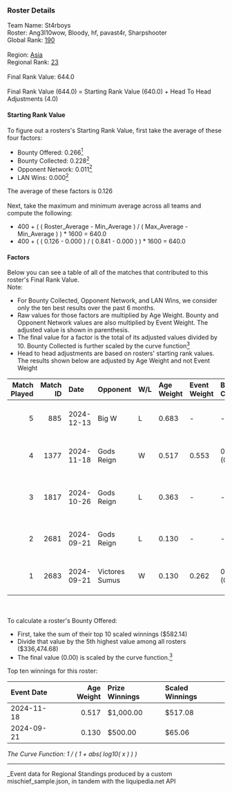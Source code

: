 ### Roster Details<br />
Team Name: St4rboys<br />
Roster: Ang3l10wow, Bloody, hf, pavast4r, Sharpshooter<br />
Global Rank: [190](../../standings_global_2025_03_01.md)<br />
<br />
Region: [Asia]( ../../standings_asia_2025_03_01.md)<br />
Regional Rank: [23]( ../../standings_asia_2025_03_01.md)<br />
<br />
Final Rank Value:  644.0<br />
<br />
Final Rank Value (644.0) = Starting Rank Value (640.0) + Head To Head Adjustments (4.0)<br />

#### Starting Rank Value<br />
To figure out a rosters's Starting Rank Value, first take the average of these four factors:<br />
- Bounty Offered: 0.266[<sup>1</sup>](#table2)
- Bounty Collected: 0.228[<sup>2</sup>](#table1)
- Opponent Network: 0.011[<sup>2</sup>](#table1)
- LAN Wins: 0.000[<sup>2</sup>](#table1)

The average of these factors is 0.126<br />
<br />
Next, take the maximum and minimum average across all teams and compute the following:<br />
- 400 + ( ( Roster_Average - Min_Average ) / ( Max_Average - Min_Average ) ) * 1600 = 640.0
- 400 + ( ( 0.126 - 0.000 ) / ( 0.841 - 0.000 ) ) * 1600 = 640.0


#### Factors<br />
Below you can see a table of all of the matches that contributed to this roster's Final Rank Value.<br />
Note:<br />

- For Bounty Collected, Opponent Network, and LAN Wins, we consider only the ten best results over the past 6 months.
- Raw values for those factors are multiplied by Age Weight. Bounty and Opponent Network values are also multiplied by Event Weight. The adjusted value is shown in parenthesis.
- The final value for a factor is the total of its adjusted values divided by 10. Bounty Collected is further scaled by the curve function[<sup>3</sup>](#curveFunction)
- Head to head adjustments are based on rosters' starting rank values. The results shown below are adjusted by Age Weight and not Event Weight
<span id="table1"></span><br />


| Match Played | Match ID | Date       | Opponent       | W/L | Age Weight | Event Weight | Bounty Collected | Opponent Network | LAN Wins  | H2H Adj. | Roster                                            |
| -: | -: | :- | :- | :- | :- | :- | :- | :- | :- | -: | :- |
|            5 |      885 | 2024-12-13 | Big W          | L   | 0.683      | -            | -                | -                | -         |    -9.47 | Ang3l10wow, Bloody, hf, pavast4r, Sharpshooter    |
|            4 |     1377 | 2024-11-18 | Gods Reign     | W   | 0.517      | 0.553        | 0.014 (0.004)    | 0.360 (0.103)    | 0 (0.000) |    13.20 | Bloody, crony, hf, pavast4r, Sharpshooter         |
|            3 |     1817 | 2024-10-26 | Gods Reign     | L   | 0.363      | -            | -                | -                | -         |    -1.88 | Ang3l10wow, Bloody, Empera, Scoffic, Sharpshooter |
|            2 |     2681 | 2024-09-21 | Gods Reign     | L   | 0.130      | -            | -                | -                | -         |    -0.61 | Ang3l10wow, Bloody, hf, Scoffic, Sharpshooter     |
|            1 |     2683 | 2024-09-21 | Victores Sumus | W   | 0.130      | 0.262        | 0.005 (0.000)    | 0.120 (0.004)    | 0 (0.000) |     2.76 | Ang3l10wow, Bloody, hf, Scoffic, Sharpshooter     |

<br />
<span id="table2"></span><br />
To calculate a roster's Bounty Offered:<br />

- First, take the sum of their top 10 scaled winnings ($582.14)
- Divide that value by the 5th highest value among all rosters ($336,474.68)
- The final value (0.00) is scaled by the curve function.[<sup>3</sup>](#curveFunction)

Top ten winnings for this roster:<br />

| Event Date | Age Weight | Prize Winnings | Scaled Winnings |
| :- | -: | :- | :- |
| 2024-11-18 |      0.517 | $1,000.00      | $517.08         |
| 2024-09-21 |      0.130 | $500.00        | $65.06          |


<span id="curveFunction"></span>_The Curve Function: 1 / ( 1 + abs( log10( x ) ) )_<br />

---
_Event data for Regional Standings produced by a custom mischief_sample.json, in tandem with the liquipedia.net API<br />
